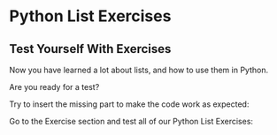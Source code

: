 
Python List Exercises
=====================


Test Yourself With Exercises
----------------------------


Now you have learned a lot about lists, and how to use them in Python.


Are you ready for a test?


Try to insert the missing part to make the code work as expected:


Go to the Exercise section and test all of our Python List Exercises:






